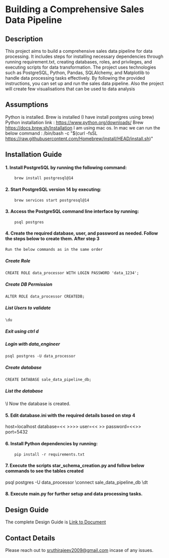 # Building a Comprehensive Sales Data Pipeline

## Description
This project aims to build a comprehensive sales data pipeline for data processing. It includes steps for installing necessary dependencies through running requirement.txt, creating databases, roles, and privileges, and executing scripts for data transformation. The project uses technologies such as PostgreSQL, Python, Pandas, SQLAlchemy, and Matplotlib to handle data processing tasks effectively. By following the provided instructions, you can set up and run the sales data pipeline. Also the project will create few visualisations that can be used to data analysis

## Assumptions
Python is installed. Brew is installed (I have install postgres using brew)
 Python installation link : https://www.python.org/downloads/
 Brew https://docs.brew.sh/Installation
 I am using mac os. In mac we can run the below command :
    /bin/bash -c "$(curl -fsSL https://raw.githubusercontent.com/Homebrew/install/HEAD/install.sh)"

## Installation Guide
#### 1. Install PostgreSQL by running the following command:
        brew install postgresql@14
#### 2. Start PostgreSQL version 14 by executing:
        brew services start postgresql@14
#### 3. Access the PostgreSQL command line interface by running:
        psql postgres
#### 4. Create the required database, user, and password as needed. Follow the steps below to create them. After step 3
    Run the below commands as in the same order
##### Create Role
    CREATE ROLE data_processor WITH LOGIN PASSWORD 'data_1234';
##### Create DB Permission
    ALTER ROLE data_processor CREATEDB;
##### List Users to validate
    \du
##### Exit using ctrl d
##### Login with data_engineer
    psql postgres -U data_processor
##### Create database
    CREATE DATABASE sale_data_pipeline_db;
##### List the database
   \l
    Now the database is created. 
#### 5. Edit database.ini with the required details based on step 4
   host=localhost
   database=<< >>>>
   user=<< >>
   password=<<>>
   port=5432

#### 6. Install Python dependencies by running:
        pip install -r requirements.txt


#### 7. Execute the scripts star_schema_creation.py and follow below commands to see the tables created
   psql postgres -U data_processor
   \connect sale_data_pipeline_db
   \dt


#### 8. Execute main.py for further setup and data processing tasks.
   
    

## Design Guide
The complete Design Guide is [Link to Document](https://docs.google.com/document/d/162lUV1GhjqNqfAshrTTqNNqmOZCglqc6XY1EeqssSo0/edit)

## Contact Details
Please reach out to sruthirajeev2009@gmail.com incase of any issues.